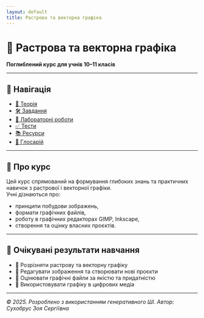 ```yaml
---
layout: default
title: Растрова та векторна графіка
---
```


# 🎨 Растрова та векторна графіка

**Поглиблений курс для учнів 10–11 класів**

---

## 🔗 Навігація

- [📘 Теорія](theory/main-content.md)
- [🛠 Завдання](practice/tasks.md)
- [🧪 Лабораторні роботи](practice/labs.md)
- [✅ Тести](tests/self-check.md)
- [📚 Ресурси](resources/links.md)
- [🧾 Глосарій](glossary/glossary.md)

---

## 📖 Про курс

Цей курс спрямований на формування глибоких знань та практичних навичок з растрової і векторної графіки.  
Учні дізнаються про:
- принципи побудови зображень,
- формати графічних файлів,
- роботу в графічних редакторах GIMP, Inkscape,
- створення та оцінку власних проєктів.

---

## 🎯 Очікувані результати навчання

- 🔹 Розрізняти растрову та векторну графіку  
- 🔹 Редагувати зображення та створювати нові проєкти  
- 🔹 Оцінювати графічні файли за якістю та придатністю  
- 🔹 Використовувати графіку в цифрових медіа  

---

<footer>
<p><em>&copy; 2025. Розроблено з використанням генеративного ШІ. Автор: Сухобрус Зоя Сергіївна</em></p>
</footer>

